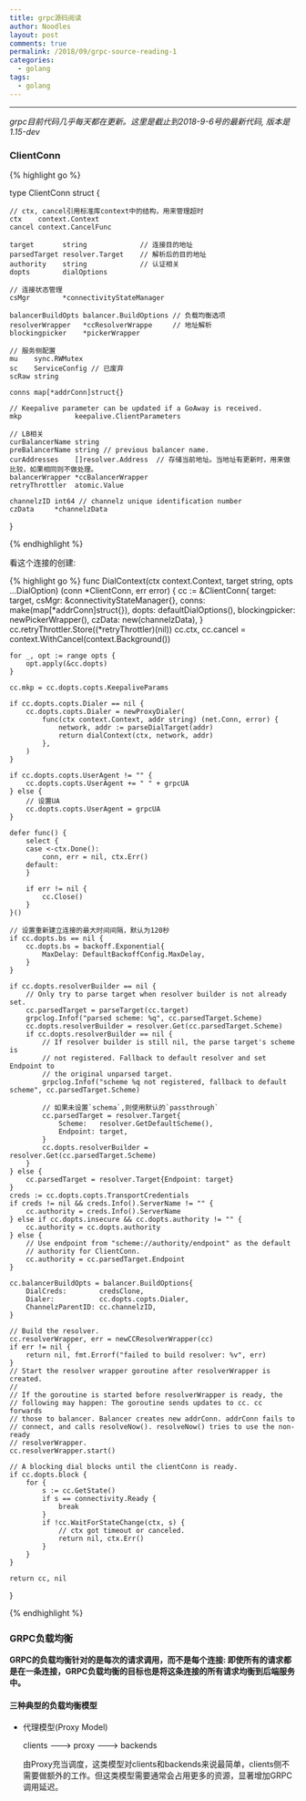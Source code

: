 ```yaml
---
title: grpc源码阅读
author: Noodles
layout: post
comments: true
permalink: /2018/09/grpc-source-reading-1
categories:
  - golang
tags:
  - golang
---
```


<!--more-->

 ---------------------------------------------------

 *grpc目前代码几乎每天都在更新。这里是截止到2018-9-6号的最新代码, 版本是1.15-dev*

### ClientConn

{% highlight go %}

type ClientConn struct {

    // ctx, cancel引用标准库context中的结构，用来管理超时
	ctx    context.Context
	cancel context.CancelFunc

	target       string             // 连接目的地址
	parsedTarget resolver.Target    // 解析后的目的地址
	authority    string             // 认证相关
	dopts        dialOptions

    // 连接状态管理
	csMgr        *connectivityStateManager

	balancerBuildOpts balancer.BuildOptions // 负载均衡选项
	resolverWrapper   *ccResolverWrappe     // 地址解析
	blockingpicker    *pickerWrapper

    // 服务侧配置
	mu    sync.RWMutex
	sc    ServiceConfig // 已废弃
	scRaw string

	conns map[*addrConn]struct{}
	
    // Keepalive parameter can be updated if a GoAway is received.
	mkp             keepalive.ClientParameters

    // LB相关
    curBalancerName string
	preBalancerName string // previous balancer name.
	curAddresses    []resolver.Address  // 存储当前地址。当地址有更新时，用来做比较，如果相同则不做处理。
	balancerWrapper *ccBalancerWrapper
	retryThrottler  atomic.Value

	channelzID int64 // channelz unique identification number
	czData     *channelzData
}

{% endhighlight %}

看这个连接的创建:

{% highlight go %}
func DialContext(ctx context.Context, target string, opts ...DialOption) (conn *ClientConn, err error) {
	cc := &ClientConn{
		target:         target,
		csMgr:          &connectivityStateManager{},
		conns:          make(map[*addrConn]struct{}),
		dopts:          defaultDialOptions(),
		blockingpicker: newPickerWrapper(),
		czData:         new(channelzData),
	}
	cc.retryThrottler.Store((*retryThrottler)(nil))
	cc.ctx, cc.cancel = context.WithCancel(context.Background())

	for _, opt := range opts {
		opt.apply(&cc.dopts)
	}

	cc.mkp = cc.dopts.copts.KeepaliveParams

	if cc.dopts.copts.Dialer == nil {
		cc.dopts.copts.Dialer = newProxyDialer(
			func(ctx context.Context, addr string) (net.Conn, error) {
				network, addr := parseDialTarget(addr)
				return dialContext(ctx, network, addr)
			},
		)
	}

	if cc.dopts.copts.UserAgent != "" {
		cc.dopts.copts.UserAgent += " " + grpcUA
	} else {
		// 设置UA
		cc.dopts.copts.UserAgent = grpcUA
	}

	defer func() {
		select {
		case <-ctx.Done():
			conn, err = nil, ctx.Err()
		default:
		}

		if err != nil {
			cc.Close()
		}
	}()

	// 设置重新建立连接的最大时间间隔，默认为120秒
	if cc.dopts.bs == nil {
		cc.dopts.bs = backoff.Exponential{
			MaxDelay: DefaultBackoffConfig.MaxDelay,
		}
	}

	if cc.dopts.resolverBuilder == nil {
		// Only try to parse target when resolver builder is not already set.
		cc.parsedTarget = parseTarget(cc.target)
		grpclog.Infof("parsed scheme: %q", cc.parsedTarget.Scheme)
		cc.dopts.resolverBuilder = resolver.Get(cc.parsedTarget.Scheme)
		if cc.dopts.resolverBuilder == nil {
			// If resolver builder is still nil, the parse target's scheme is
			// not registered. Fallback to default resolver and set Endpoint to
			// the original unparsed target.
			grpclog.Infof("scheme %q not registered, fallback to default scheme", cc.parsedTarget.Scheme)

			// 如果未设置`schema`,则使用默认的`passthrough`
			cc.parsedTarget = resolver.Target{
				Scheme:   resolver.GetDefaultScheme(),
				Endpoint: target,
			}
			cc.dopts.resolverBuilder = resolver.Get(cc.parsedTarget.Scheme)
		}
	} else {
		cc.parsedTarget = resolver.Target{Endpoint: target}
	}
	creds := cc.dopts.copts.TransportCredentials
	if creds != nil && creds.Info().ServerName != "" {
		cc.authority = creds.Info().ServerName
	} else if cc.dopts.insecure && cc.dopts.authority != "" {
		cc.authority = cc.dopts.authority
	} else {
		// Use endpoint from "scheme://authority/endpoint" as the default
		// authority for ClientConn.
		cc.authority = cc.parsedTarget.Endpoint
	}

	cc.balancerBuildOpts = balancer.BuildOptions{
		DialCreds:        credsClone,
		Dialer:           cc.dopts.copts.Dialer,
		ChannelzParentID: cc.channelzID,
	}

	// Build the resolver.
	cc.resolverWrapper, err = newCCResolverWrapper(cc)
	if err != nil {
		return nil, fmt.Errorf("failed to build resolver: %v", err)
	}
	// Start the resolver wrapper goroutine after resolverWrapper is created.
	//
	// If the goroutine is started before resolverWrapper is ready, the
	// following may happen: The goroutine sends updates to cc. cc forwards
	// those to balancer. Balancer creates new addrConn. addrConn fails to
	// connect, and calls resolveNow(). resolveNow() tries to use the non-ready
	// resolverWrapper.
	cc.resolverWrapper.start()

	// A blocking dial blocks until the clientConn is ready.
	if cc.dopts.block {
		for {
			s := cc.GetState()
			if s == connectivity.Ready {
				break
			}
			if !cc.WaitForStateChange(ctx, s) {
				// ctx got timeout or canceled.
				return nil, ctx.Err()
			}
		}
	}

	return cc, nil
}

{% endhighlight %}

### GRPC负载均衡

  **GRPC的负载均衡针对的是每次的请求调用，而不是每个连接: 即使所有的请求都是在一条连接，GRPC负载均衡的目标也是将这条连接的所有请求均衡到后端服务中。**


#### 三种典型的负载均衡模型

- 代理模型(Proxy Model)

  clients ---> proxy ---> backends

  由Proxy充当调度，这类模型对clients和backends来说最简单，clients侧不需要做额外的工作。但这类模型需要通常会占用更多的资源，显著增加GRPC调用延迟。
